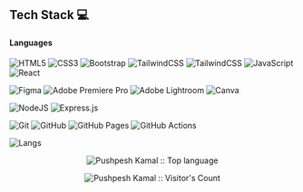 


## Tech Stack 💻
#### Languages
![HTML5](https://img.shields.io/badge/-HTML5-000?style=for-the-badge&logo=html5)
![CSS3](https://img.shields.io/badge/-CSS3-000?style=for-the-badge&logo=css3)
![Bootstrap](https://img.shields.io/badge/-Bootstrap-000?style=for-the-badge&logo=bootstrap)
![TailwindCSS](https://img.shields.io/badge/-TailwindCSS-000?style=for-the-badge&logo=tailwi)
![TailwindCSS](https://img.shields.io/badge/-TailwindCSS-000?style=for-the-badge&logo=tailwind-css)
![JavaScript](https://img.shields.io/badge/-JavaScript-000?style=for-the-badge&logo=javascript)
![React](https://img.shields.io/badge/-ReactJS-000?style=for-the-badge&logo=react)

![Figma](https://img.shields.io/badge/-Figma-000?style=for-the-badge&logo=figma)
![Adobe Premiere Pro](https://img.shields.io/badge/Adobe%20Premiere%20Pro-000?style=for-the-badge&logo=Adobe%20Premiere%20Pro&logoColor=white)
![Adobe Lightroom](https://img.shields.io/badge/-Adobe%20Lightroom-000?style=for-the-badge&logo=adobe%20lightroom)
![Canva](https://img.shields.io/badge/-Canva-000?style=for-the-badge&logo=canva)

![NodeJS](https://img.shields.io/badge/-NodeJS-000?style=for-the-badge&logo=node.js&logoColor=pink)
![Express.js](https://img.shields.io/badge/-ExpressJS-000?style=for-the-badge&logo=express)

![Git](https://img.shields.io/badge/-Git-000?style=for-the-badge&logo=git)
![GitHub](https://img.shields.io/badge/-GitHub-000?style=for-the-badge&logo=github)
![GitHub Pages](https://img.shields.io/badge/-GitHub%20Pages-000?style=for-the-badge&logo=github)
![GitHub Actions](https://img.shields.io/badge/-github%20actions-000?style=for-the-badge&logo=githubactions)



![Langs](https://github-readme-stats.vercel.app/api/top-langs/?username=wagnerlimanet&show_icons=true&hide_border=false&theme=jolly&count_private=true&include_all_commits=true&layout=compact)


<!-- <p align="center"> <img src="https://github-readme-stats.vercel.app/api?username=pushpeshkamal&show_icons=true&theme=tokyonight" alt="Pushpesh Kamal :: Profile Stats" /></p>-->
 <p align="center"> <img src="https://github-readme-stats.vercel.app/api/top-langs/?username=pushpeshkamal&theme=tokyonight&layout=compact" alt="Pushpesh Kamal :: Top language" /></p>
 <p align="center"><img src="https://profile-counter.glitch.me/{pushpeshkamal}/count.svg" alt="Pushpesh Kamal :: Visitor's Count" /></p>
